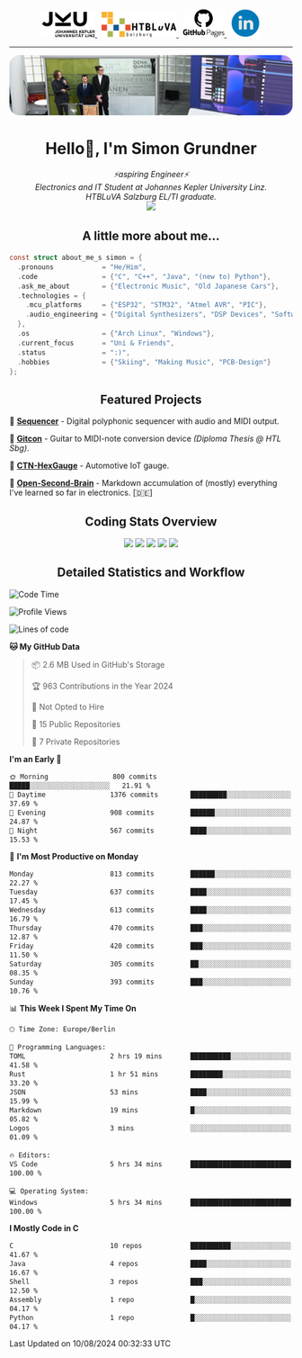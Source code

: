 <p align="center">
  <a href="https://www.jku.at/">
    <picture>
      <source media="(prefers-color-scheme: dark)" srcset="/images/jku_logo_weiss.png" height="45"/>
      <img alt="JKU Linz" src="/images/jku_logo_schwarz.png" height="45"/>
    </picture>
  </a> &nbsp;
   
  <a href="http://www.htl-salzburg.ac.at/startseite.html">
    <picture>
      <source media="(prefers-color-scheme: dark)" srcset="/images/htlbla_logo_weiss.png" height="45"/>
      <img alt="HTBLuVA Salzburg" src="/images/htlbla_logo_schwarz.png" height="45"/>
    </picture>
  </a> &nbsp;
   
  <a href="https://s-grundner.github.io/">
    <picture>
      <source media="(prefers-color-scheme: dark)" srcset="/images/pages_weiss.png" height="50"/>
      <img alt="Pages" src="/images/pages.png" height="50"/>
    </picture>
  </a> &nbsp;
  
  <a href="https://www.linkedin.com/in/simon-grundner/">
    <img alt="LinkedIn" src="/images/LinkedIn.png" height="50"/>
  </a>
</p>

---

<img alt="Banner" src="/images/banner.png" align="canter"/>

<h1 align="center">Hello👋, I'm Simon Grundner</h1>

<p align="center">
  <em>
   ⚡aspiring Engineer⚡<br>
    Electronics and IT Student at Johannes Kepler University Linz. <br>
    HTBLuVA Salzburg EL/TI graduate.
    </a><br><img src="https://media.giphy.com/media/WUlplcMpOCEmTGBtBW/giphy.gif" width="40">
  </em><br>
</p>
 
<h2 align="center"> A little more about me...</h2>
  
```c
const struct about_me_s simon = {
  .pronouns            = "He/Him",
  .code                = {"C", "C++", "Java", "(new to) Python"},
  .ask_me_about        = {"Electronic Music", "Old Japanese Cars"},
  .technologies = { 
    .mcu_platforms     = {"ESP32", "STM32", "Atmel AVR", "PIC"},
    .audio_engineering = {"Digital Synthesizers", "DSP Devices", "Software Sounddesign"},
  },
  .os                  = {"Arch Linux", "Windows"},
  .current_focus       = "Uni & Friends",
  .status              = ":)",
  .hobbies             = {"Skiing", "Making Music", "PCB-Design"}
};
 ```
<h2 align="center">Featured Projects</h2>

🎹 [**Sequencer**](https://github.com/s-grundner/HWEP-Sequencer) - Digital polyphonic sequencer with audio and MIDI output. <br/>

🎸 [**Gitcon**](https://github.com/s-grundner/MTAP-MIDI-Guitar-Converter) - Guitar to MIDI-note conversion device _(Diploma Thesis @ HTL Sbg)_. <br/>

🚗 [**CTN-HexGauge**](https://github.com/s-grundner/CTN-HexGauge) - Automotive IoT gauge. <br/>

🧠 [**Open-Second-Brain**](https://github.com/s-grundner/Elektronik) - Markdown accumulation of (mostly) everything I've learned so far in electronics. [🇩🇪] <br/>

<h2 align="center"> Coding Stats Overview </h2>

<div align ="center"> 

![](http://github-profile-summary-cards.vercel.app/api/cards/profile-details?username=s-grundner&theme=aura_dark)
![](http://github-profile-summary-cards.vercel.app/api/cards/most-commit-language?username=s-grundner&theme=aura_dark)
![](http://github-profile-summary-cards.vercel.app/api/cards/repos-per-language?username=s-grundner&theme=aura_dark)
![](http://github-profile-summary-cards.vercel.app/api/cards/stats?username=s-grundner&theme=aura_dark)
![](http://github-profile-summary-cards.vercel.app/api/cards/productive-time?username=s-grundner&theme=aura_dark&utcOffset=8)

</div>

<h2 align="center"> Detailed Statistics and Workflow </h2>

<!--START_SECTION:waka-->
![Code Time](http://img.shields.io/badge/Code%20Time-421%20hrs%2043%20mins-blue)

![Profile Views](http://img.shields.io/badge/Profile%20Views-0-blue)

![Lines of code](https://img.shields.io/badge/From%20Hello%20World%20I%27ve%20Written-25.1%20million%20lines%20of%20code-blue)

**🐱 My GitHub Data** 

> 📦 2.6 MB Used in GitHub's Storage 
 > 
> 🏆 963 Contributions in the Year 2024
 > 
> 🚫 Not Opted to Hire
 > 
> 📜 15 Public Repositories 
 > 
> 🔑 7 Private Repositories 
 > 
**I'm an Early 🐤** 

```text
🌞 Morning                800 commits         █████░░░░░░░░░░░░░░░░░░░░   21.91 % 
🌆 Daytime                1376 commits        █████████░░░░░░░░░░░░░░░░   37.69 % 
🌃 Evening                908 commits         ██████░░░░░░░░░░░░░░░░░░░   24.87 % 
🌙 Night                  567 commits         ████░░░░░░░░░░░░░░░░░░░░░   15.53 % 
```
📅 **I'm Most Productive on Monday** 

```text
Monday                   813 commits         ██████░░░░░░░░░░░░░░░░░░░   22.27 % 
Tuesday                  637 commits         ████░░░░░░░░░░░░░░░░░░░░░   17.45 % 
Wednesday                613 commits         ████░░░░░░░░░░░░░░░░░░░░░   16.79 % 
Thursday                 470 commits         ███░░░░░░░░░░░░░░░░░░░░░░   12.87 % 
Friday                   420 commits         ███░░░░░░░░░░░░░░░░░░░░░░   11.50 % 
Saturday                 305 commits         ██░░░░░░░░░░░░░░░░░░░░░░░   08.35 % 
Sunday                   393 commits         ███░░░░░░░░░░░░░░░░░░░░░░   10.76 % 
```


📊 **This Week I Spent My Time On** 

```text
🕑︎ Time Zone: Europe/Berlin

💬 Programming Languages: 
TOML                     2 hrs 19 mins       ██████████░░░░░░░░░░░░░░░   41.58 % 
Rust                     1 hr 51 mins        ████████░░░░░░░░░░░░░░░░░   33.20 % 
JSON                     53 mins             ████░░░░░░░░░░░░░░░░░░░░░   15.99 % 
Markdown                 19 mins             █░░░░░░░░░░░░░░░░░░░░░░░░   05.82 % 
Logos                    3 mins              ░░░░░░░░░░░░░░░░░░░░░░░░░   01.09 % 

🔥 Editors: 
VS Code                  5 hrs 34 mins       █████████████████████████   100.00 % 

💻 Operating System: 
Windows                  5 hrs 34 mins       █████████████████████████   100.00 % 
```

**I Mostly Code in C** 

```text
C                        10 repos            ██████████░░░░░░░░░░░░░░░   41.67 % 
Java                     4 repos             ████░░░░░░░░░░░░░░░░░░░░░   16.67 % 
Shell                    3 repos             ███░░░░░░░░░░░░░░░░░░░░░░   12.50 % 
Assembly                 1 repo              █░░░░░░░░░░░░░░░░░░░░░░░░   04.17 % 
Python                   1 repo              █░░░░░░░░░░░░░░░░░░░░░░░░   04.17 % 
```




 Last Updated on 10/08/2024 00:32:33 UTC
<!--END_SECTION:waka-->
